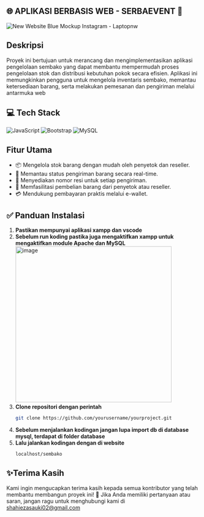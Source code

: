 ## 🌐 APLIKASI BERBASIS WEB - SERBAEVENT 🎉
![New Website Blue Mockup Instagram - Laptopnw](https://github.com/user-attachments/assets/2c634b1d-3837-43fc-a6df-56b663a51e0b)

## Deskripsi
Proyek ini bertujuan untuk merancang dan mengimplementasikan aplikasi pengelolaan sembako yang dapat membantu mempermudah proses pengelolaan stok dan distribusi kebutuhan pokok secara efisien. Aplikasi ini memungkinkan pengguna untuk mengelola inventaris sembako, memantau ketersediaan barang, serta melakukan pemesanan dan pengiriman melalui antarmuka web 

## 💻 Tech Stack
![JavaScript](https://img.shields.io/badge/Frontend-JavaScript-yellow.svg)
![Bootstrap](https://img.shields.io/badge/Frontend-Bootstrap-blue.svg)
![MySQL](https://img.shields.io/badge/Database-MySQL-blue.svg)

## Fitur Utama
- 📦 Mengelola stok barang dengan mudah oleh penyetok dan reseller.
- 🚚 Memantau status pengiriman barang secara real-time.
- 📄 Menyediakan nomor resi untuk setiap pengiriman.
- 🛒 Memfasilitasi pembelian barang dari penyetok atau reseller.
- 💳 Mendukung pembayaran praktis melalui e-wallet.

## ✅ Panduan Instalasi
1. **Pastikan mempunyai aplikasi xampp dan vscode**
2. **Sebelum run koding pastika juga mengaktifkan xampp untuk mengaktifkan module Apache dan MySQL**
   <img width="407" alt="image" src="https://github.com/user-attachments/assets/ebfc19fb-d71c-4cad-8075-35332723f301">
3. **Clone repositori dengan perintah**
   ```sh
   git clone https://github.com/yourusername/yourproject.git
4. **Sebelum menjalankan kodingan jangan lupa import db di database mysql, terdapat di folder database**
5. **Lalu jalankan kodingan dengan di website**
     ```sh
   localhost/sembako

## ✨Terima Kasih
Kami ingin mengucapkan terima kasih kepada semua kontributor yang telah membantu membangun proyek ini! 🙏
Jika Anda memiliki pertanyaan atau saran, jangan ragu untuk menghubungi kami di shahiezasauki02@gmail.com
  
